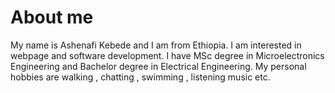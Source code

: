 # About me

My name is Ashenafi Kebede and I am from Ethiopia. I am interested in webpage and software development. I have MSc degree in Microelectronics Engineering and Bachelor degree in Electrical Engineering. My personal hobbies are walking , chatting , swimming , listening music etc.
